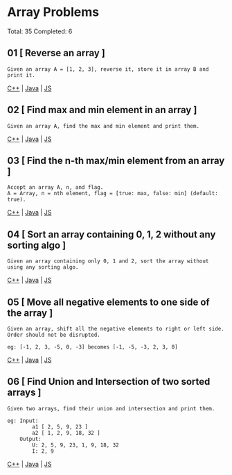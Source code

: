 # Array Problems

Total: 35
Completed: 6

## 01 [ Reverse an array ]
```
Given an array A = [1, 2, 3], reverse it, store it in array B and print it.
```
[C++](./Prob01/Prob01.cpp) | [Java](./Prob01/Prob01.java) | [JS](./Prob01/Prob01.js)

## 02 [ Find max and min element in an array ]
```
Given an array A, find the max and min element and print them.
```
[C++](./Prob02/Prob02.cpp) | [Java](./Prob02/Prob02.java) | [JS](./Prob02/Prob02.js)

## 03 [ Find the n-th max/min element from an array ]
```
Accept an array A, n, and flag.
A = Array, n = nth element, flag = [true: max, false: min] (default: true).
```
[C++](./Prob03/Prob03.cpp) | [Java](./Prob03/Prob03.java) | [JS](./Prob03/Prob03.js)

## 04 [ Sort an array containing 0, 1, 2 without any sorting algo ]
```
Given an array containing only 0, 1 and 2, sort the array without using any sorting algo.
```
[C++](./Prob04/Prob04.cpp) | [Java](./Prob04/Prob04.java) | [JS](./Prob04/Prob04.js)

## 05 [ Move all negative elements to one side of the array ]
```
Given an array, shift all the negative elements to right or left side.
Order should not be disrupted.

eg: [-1, 2, 3, -5, 0, -3] becomes [-1, -5, -3, 2, 3, 0]
```
[C++](./Prob05/Prob05.cpp) | [Java](./Prob05/Prob05.java) | [JS](./Prob05/Prob05.js)

## 06 [ Find Union and Intersection of two sorted arrays ]
```
Given two arrays, find their union and intersection and print them.

eg: Input:
        a1 [ 2, 5, 9, 23 ]
        a2 [ 1, 2, 9, 18, 32 ]
    Output:
        U: 2, 5, 9, 23, 1, 9, 18, 32
        I: 2, 9
```
[C++](./Prob06/Prob06.cpp) | [Java]() | [JS]()